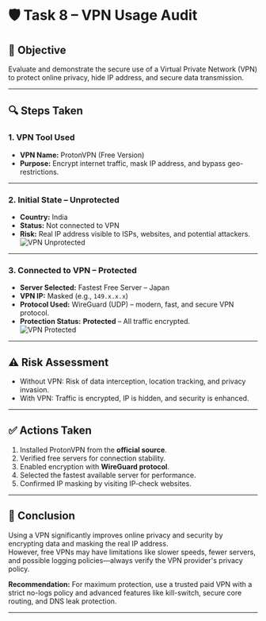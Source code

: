 # 🛡️ Task 8 – VPN Usage Audit

## 📌 Objective  
Evaluate and demonstrate the secure use of a Virtual Private Network (VPN) to protect online privacy, hide IP address, and secure data transmission.

---

## 🔍 Steps Taken  

### 1. **VPN Tool Used**
- **VPN Name:** ProtonVPN (Free Version)  
- **Purpose:** Encrypt internet traffic, mask IP address, and bypass geo-restrictions.  

---

### 2. **Initial State – Unprotected**  
- **Country:** India  
- **Status:** Not connected to VPN  
- **Risk:** Real IP address visible to ISPs, websites, and potential attackers.  
![VPN Unprotected](Vpn1.png)

---

### 3. **Connected to VPN – Protected**  
- **Server Selected:** Fastest Free Server – Japan  
- **VPN IP:** Masked (e.g., `149.x.x.x`)  
- **Protocol Used:** WireGuard (UDP) – modern, fast, and secure VPN protocol.  
- **Protection Status:** **Protected** – All traffic encrypted.  
![VPN Protected](Vpn2.png)

---

## ⚠️ Risk Assessment  
- Without VPN: Risk of data interception, location tracking, and privacy invasion.  
- With VPN: Traffic is encrypted, IP is hidden, and security is enhanced.  

---

## ✅ Actions Taken  
1. Installed ProtonVPN from the **official source**.  
2. Verified free servers for connection stability.  
3. Enabled encryption with **WireGuard protocol**.  
4. Selected the fastest available server for performance.  
5. Confirmed IP masking by visiting IP-check websites.  

---

## 📝 Conclusion  
Using a VPN significantly improves online privacy and security by encrypting data and masking the real IP address.  
However, free VPNs may have limitations like slower speeds, fewer servers, and possible logging policies—always verify the VPN provider's privacy policy.

**Recommendation:** For maximum protection, use a trusted paid VPN with a strict no-logs policy and advanced features like kill-switch, secure core routing, and DNS leak protection.

---
